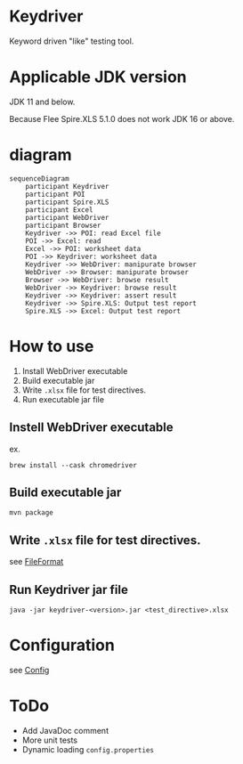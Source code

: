 Keydriver
====

Keyword driven "like" testing tool.

# Applicable JDK version

JDK 11 and below.

Because Flee Spire.XLS 5.1.0 does not work JDK 16 or above.

# diagram

```mermaid
sequenceDiagram
    participant Keydriver
    participant POI
    participant Spire.XLS
    participant Excel
    participant WebDriver
    participant Browser
    Keydriver ->> POI: read Excel file
    POI ->> Excel: read
    Excel ->> POI: worksheet data
    POI ->> Keydriver: worksheet data
    Keydriver ->> WebDriver: manipurate browser
    WebDriver ->> Browser: manipurate browser
    Browser ->> WebDriver: browse result
    WebDriver ->> Keydriver: browse result
    Keydriver ->> Keydriver: assert result
    Keydriver ->> Spire.XLS: Output test report
    Spire.XLS ->> Excel: Output test report
```

# How to use

1. Install WebDriver executable
2. Build executable jar
3. Write ```.xlsx``` file for test directives.
4. Run executable jar file

## Instell WebDriver executable

ex.
```
brew install --cask chromedriver
```

## Build executable jar

```
mvn package
```

## Write ```.xlsx``` file for test directives.

see [FileFormat](doc/FileFormat.md)

## Run Keydriver jar file

```
java -jar keydriver-<version>.jar <test_directive>.xlsx
```

# Configuration

see [Config](doc/Config.md)

# ToDo

- Add JavaDoc comment
- More unit tests
- Dynamic loading ```config.properties```
